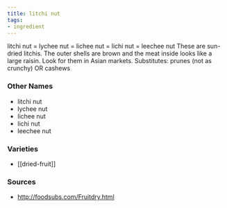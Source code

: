 ```yaml
---
title: litchi nut
tags:
- ingredient
---
```

litchi nut = lychee nut = lichee nut = lichi nut = leechee nut These are sun-dried litchis. The outer shells are brown and the meat inside looks like a large raisin. Look for them in Asian markets. Substitutes: prunes (not as crunchy) OR cashews

### Other Names

* litchi nut
* lychee nut
* lichee nut
* lichi nut
* leechee nut

### Varieties

* [[dried-fruit]]

### Sources
* http://foodsubs.com/Fruitdry.html
